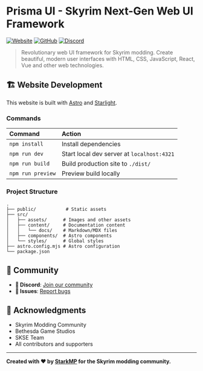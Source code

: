 # Prisma UI - Skyrim Next-Gen Web UI Framework

[![Website](https://img.shields.io/website?url=https%3A%2F%2Fprismaui.dev)](https://prismaui.dev)
[![GitHub](https://img.shields.io/github/license/PrismaUI-SKSE/prismaui-website)](https://github.com/PrismaUI-SKSE/prismaui-website)
[![Discord](https://img.shields.io/discord/your-discord-id?label=Discord&logo=discord)](https://discord.gg/bawdketrFX)

> Revolutionary web UI framework for Skyrim modding. Create beautiful, modern user interfaces with HTML, CSS, JavaScript, React, Vue and other web technologies.

## 🏗️ Website Development

This website is built with [Astro](https://astro.build) and [Starlight](https://starlight.astro.build/).

### Commands

| Command           | Action                                     |
| :---------------- | :----------------------------------------- |
| `npm install`     | Install dependencies                       |
| `npm run dev`     | Start local dev server at `localhost:4321` |
| `npm run build`   | Build production site to `./dist/`         |
| `npm run preview` | Preview build locally                      |

### Project Structure

```
.
├── public/           # Static assets
├── src/
│   ├── assets/      # Images and other assets
│   ├── content/     # Documentation content
│   │   └── docs/    # Markdown/MDX files
│   ├── components/  # Astro components
│   └── styles/      # Global styles
├── astro.config.mjs # Astro configuration
└── package.json
```

## 🤝 Community

- **💬 Discord**: [Join our community](https://discord.gg/bawdketrFX)
- **🐛 Issues**: [Report bugs](https://github.com/orgs/PrismaUI-SKSE/discussions)

## 🙏 Acknowledgments

- Skyrim Modding Community
- Bethesda Game Studios
- SKSE Team
- All contributors and supporters

---

**Created with ❤️ by [StarkMP](https://github.com/StarkMP) for the Skyrim modding community.**
